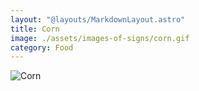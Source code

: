 ```yaml
---
layout: "@layouts/MarkdownLayout.astro"
title: Corn
image: ./assets/images-of-signs/corn.gif
category: Food
---
```


![Corn](@signs/corn.gif)
